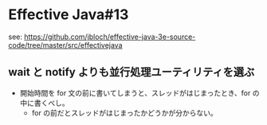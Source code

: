 # Effective Java#13
see: https://github.com/jbloch/effective-java-3e-source-code/tree/master/src/effectivejava

## wait と notify よりも並行処理ユーティリティを選ぶ
- 開始時間を for 文の前に書いてしまうと、スレッドがはじまったとき、for の中に書くべし。
    - for の前だとスレッドがはじまったかどうかが分からない。
    